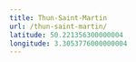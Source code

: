 ```yaml
---
title: Thun-Saint-Martin
url: /thun-saint-martin/
latitude: 50.221356300000004
longitude: 3.3053776000000004
---
```

